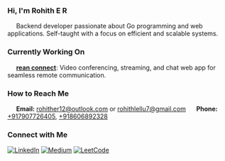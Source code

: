   
### Hi, I'm Rohith E R

&nbsp; &nbsp; &nbsp;Backend developer passionate about Go programming and web applications. Self-taught with a focus on efficient and scalable systems.

### Currently Working On
&nbsp; &nbsp; &nbsp;[**rean connect**](https://70off.online): Video conferencing, streaming, and chat web app for seamless remote communication.

### How to Reach Me
&nbsp; &nbsp; &nbsp;**Email:** [rohither12@outlook.com](mailto:rohither12@outlook.com) or [rohithlellu7@gmail.com](mailto:rohithlellu7@gmail.com)
&nbsp; &nbsp; &nbsp;**Phone:** [+917907726405](tel:+917907726405), [+918606892328](tel:+918606892328)

### Connect with Me
[![LinkedIn](https://img.shields.io/badge/LinkedIn-Connect-blue)](https://www.linkedin.com/in/rohither)
[![Medium](https://img.shields.io/badge/Medium-Follow-green)](https://github.com/RohithER12)
[![LeetCode](https://img.shields.io/badge/LeetCode-Solve-red)](https://leetcode.com/rohithlellu7/)
